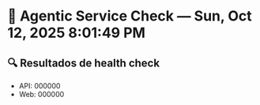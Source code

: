 # 🧠 Agentic Service Check — Sun, Oct 12, 2025  8:01:49 PM

## 🔍 Resultados de health check
- API: 000000
- Web: 000000

